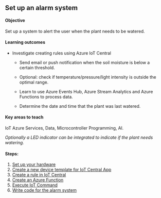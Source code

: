 ## Set up an alarm system

#### **Objective**

Set up a system to alert the user when the plant needs to be watered.

#### **Learning outcomes**

- Investigate creating rules using Azure IoT Central
  - Send email or push notification when the soil moisture is below a certain threshold.

  - Optional: check if temperature/pressure/light intensity is outside the optimal range.

  - Learn to use Azure Events Hub, Azure Stream Analytics and Azure Functions to process data.
  - Determine the date and time that the plant was last watered.

#### **Key areas to teach**

IoT Azure Services, Data, Microcontroller Programming, AI.

_Optionally a LED indicator can be integrated to indicate if the plant needs watering._


#### **Steps:**

1. [Set up your hardware](Setup_hardware.md)
1. [Create a new device template for IoT Central App](IoT_Central_App.md)
1. [Create a rule in IoT Central](IoT_Central_create_rule.md)
1. [Create an Azure Function](Create_Azure_Function.md)
1. [Execute IoT Command](Execute_IoT_Command.md)
1. [Write code for the alarm system](AlarmSystem.md) 